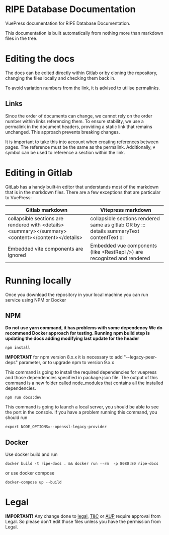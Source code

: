 
# RIPE Database Documentation

VuePress documentation for RIPE Database Documentation.

This documentation is built automatically from nothing more than markdown files in the tree.

# Editing the docs

The docs can be edited directly within Gitlab or by cloning the repository, changing the files locally and checking them back in.

To avoid variation numbers from the link, it is advised to utilise permalinks.

## Links

Since the order of documents can change, we cannot rely on the order number within links referencing them. 
To ensure stability, we use a permalink in the document headers, providing a static link that remains unchanged. 
This approach prevents breaking changes.

It is important to take this into account when creating references between pages. The reference must be the same as
the permalink. Additionally, `#` symbol can be used to reference a section within the link.

# Editing in Gitlab

GitLab has a handy built-in editor that understands most of the markdown that is in the markdown files. There are a few exceptions that are particular to VuePress:

| **Gitlab markdown**                                                                                                                  | **Vitepress markdown**                                                                     |
|--------------------------------------------------------------------------------------------------------------------------------------|--------------------------------------------------------------------------------------------|
| collapsible sections are rendered with &lt;details&gt;&lt;summary&gt;&lt;/summary&gt;&lt;content&gt;&lt;/content&gt;&lt;/details&gt; | collapsible sections rendered same as gitlab OR by ::: details summaryText contentText ::: |
| Embedded vite components are ignored                                                                                                 | Embedded vue components (like &lt;RestRepl /&gt;) are recognized and rendered              |

# Running locally

Once you download the repository in your local machine you can run service using NPM or Docker

## NPM

**Do not use yarn command, it has problems with some dependency**
**We do recommend Docker approach for testing. Running npm build step is updating the docs adding modifying last 
update for the header**

```shell
npm install
```

**IMPORTANT** for npm version 8.x.x it is necessary to add "--legacy-peer-deps" parameter, or to upgrade npm to version 9.x.x

This command is going to install the required dependencies for vuepress and those dependencies specified in package.json file. The output of this command is a new folder called node_modules that contains all the installed dependencies.

```shell
npm run docs:dev
```

This command is going to launch a local server, you should be able to see the port in the console.
If you have a problem running this command, you should run

```shell
export NODE_OPTIONS=--openssl-legacy-provider
```

## Docker

Use docker build and run

```shell
docker build -t ripe-docs . && docker run --rm  -p 8080:80 ripe-docs
```

or use docker compose

```shell
docker-compose up --build
```

# Legal

**IMPORTANT!** Any change done to [legal](./docs/26.Legal-Information.md), [T&C](./docs/26.HTML-Terms-And-Conditions.md) or [AUP](./docs/25.RIPE-Database-Acceptable-Use-Policy.md) require approval from Legal. So please don't edit those files unless you have the permission from Legal.
